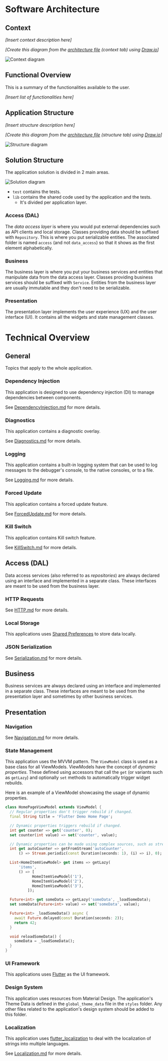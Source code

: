 ﻿# Software Architecture

## Context

_[Insert context description here]_

_[Create this diagram from the [architecture file](diagrams/architecture.drawio) (context tab) using [Draw.io](https://www.draw.io/)]_

![Context diagram](diagrams/architecture-context.png)

## Functional Overview

This is a summary of the functionalities available to the user.

_[Insert list of functionalities here]_

## Application Structure

_[Insert structure description here]_

_[Create this diagram from the [architecture file](diagrams/architecture.drawio) (structure tab) using [Draw.io](https://www.draw.io/)]_

![Structure diagram](diagrams/architecture-structure.png)

## Solution Structure

The application solution is divided in 2 main areas.

![Solution diagram](diagrams/solution-structure.png)

- `test` contains the tests.
- `lib` contains the shared code used by the application and the tests.
  - It's divided per application layer.

### Access (DAL)

The _data access layer_ is where you would put external dependencies such as API clients and local storage.
Classes providing data should be suffixed with `Repository`.
This is where you put serializable entities.
The associated folder is named `access` (and not `data_access`) so that it shows as the first element alphabetically.

### Business

The business layer is where you put your business services and entities that manipulate data from the data access layer.
Classes providing business services should be suffixed with `Service`.
Entities from the business layer are usually immutable and they don't need to be serializable.

### Presentation

The presentation layer implements the user experience (UX) and the user interface (UI).
It contains all the widgets and state management classes.

# Technical Overview

## General

Topics that apply to the whole application.

### Dependency Injection

This application is designed to use dependency injection (DI) to manage dependencies between components.

See [DependencyInjection.md](DependencyInjection.md) for more details.

### Diagnostics

This application contains a diagnostic overlay.

See [Diagnostics.md](Diagnostics.md) for more details.

### Logging

This application contains a built-in logging system that can be used to log messages to the debugger's console, to the native consoles, or to a file.

See [Logging.md](Logging.md) for more details.

### Forced Update

This application contains a forced update feature.

See [ForcedUpdate.md](ForcedUpdate.md) for more details.

### Kill Switch

This application contains Kill switch feature.

See [KillSwitch.md](KillSwitch.md) for more details.

## Access (DAL)

Data access services (also referred to as _repositories_) are always declared using an interface and implemented in a separate class. These interfaces are meant to be used from the business layer.

### HTTP Requests

See [HTTP.md](HTTP.md) for more details.

### Local Storage

This applications uses [Shared Preferences](https://pub.dev/packages/shared_preferences) to store data locally.

### JSON Serialization

See [Serialization.md](Serialization.md) for more details.

## Business

Business services are always declared using an interface and implemented in a separate class. These interfaces are meant to be used from the presentation layer and sometimes by other business services.

## Presentation

### Navigation

See [Navigation.md](Navigation.md) for more details.

### State Management

This application uses the MVVM pattern. The `ViewModel` class is used as a base class for all ViewModels.
ViewModels have the concept of _dynamic properties_.
These defined using accessors that call the `get` (or variants such as `getLazy`) and optionally `set` methods to automatically trigger widget rebuilds.

Here is an example of a ViewModel showcasing the usage of dynamic properties.
```dart
class HomePageViewModel extends ViewModel {
  // Regular properties don't trigger rebuild if changed.
  final String title = 'Flutter Demo Home Page';

  // Dynamic properties triggers rebuild if changed.
  int get counter => get('counter', 0);
  set counter(int value) => set('counter', value);

  // Dynamic properties can be made using complex sources, such as streams.
  int get autoCounter => getFromStream('autoCounter',
      () => Stream.periodic(const Duration(seconds: 1), (i) => i), 0);

  List<HomeItemViewModel> get items => getLazy(
      'items',
      () => [
            HomeItemViewModel('1'),
            HomeItemViewModel('2'),
            HomeItemViewModel('3'),
          ]);

  Future<int> get someData => getLazy('someData', _loadSomeData);
  set someData(Future<int> value) => set('someData', value);

  Future<int> _loadSomeData() async {
    await Future.delayed(const Duration(seconds: 2));
    return 42;
  }

  void reloadSomeData() {
    someData = _loadSomeData();
  }
}
```

### UI Framework

This applications uses [Flutter](https://flutter.dev/) as the UI framework.

### Design System

This application uses resources from Material Design.
The application's Theme Data is defined in the `global_theme_data` file in the `styles` folder.
Any other files related to the application's design system should be added to this folder.

### Localization

This application uses [flutter_localization](https://pub.dev/packages/flutter_localization) to deal with the localization of strings into multiple languages.

See [Localization.md](Localization.md) for more details.